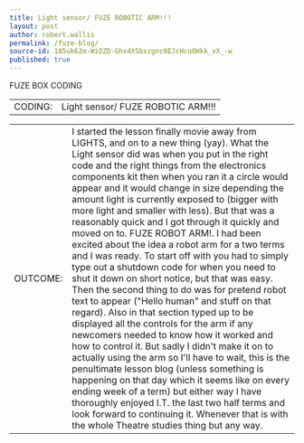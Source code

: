 ```yaml
---
title: Light sensor/ FUZE ROBOTIC ARM!!!
layout: post
author: robert.wallis
permalink: /fuze-blog/
source-id: 185uk62m-WiOZD-Ghx4XSbxzgnc0EJcHcuOHkk_vX_-w
published: true
---
```

FUZE BOX CODING

<table>
  <tr>
    <td>CODING:</td>
    <td>Light sensor/ FUZE ROBOTIC ARM!!!</td>
  </tr>
</table>


<table>
  <tr>
    <td>OUTCOME: </td>
    <td>I started the lesson finally movie away from LIGHTS, and on to a new thing (yay). What the Light sensor did was when you put in the right code and the right things from the electronics components kit then when you ran it a circle would appear and it would change in size depending the amount light is currently exposed to (bigger with more light and smaller with less). But that was a reasonably quick and I got through it quickly and moved on to. FUZE ROBOT ARM!. I had been excited about the idea a robot arm for a two terms and I was ready. To start off with you had to simply type out a shutdown code for when you need to shut it down on short notice, but that was easy. Then the second thing to do was for pretend robot text to appear ("Hello human" and stuff on that regard). Also in that section typed up to be displayed all the controls for the arm if any newcomers needed to know how it worked and how to control it. But sadly I didn't make it on to actually using the arm so I'll have to wait, this is the penultimate lesson blog (unless something is happening on that day which it seems like on every ending week of a term) but either way I have thoroughly enjoyed I.T. the last two half terms and look forward to continuing it. Whenever that is with the whole Theatre studies  thing but any way.    </td>
  </tr>
</table>


